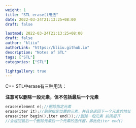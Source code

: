 ```yaml
---
weight: 1
title: "STL erase()用法"
date: 2022-03-24T21:13:25+08:00
draft: false

lastmod: 2022-03-24T21:13:25+08:00
draft: false
author: "kliiu"
authorLink: "https://kliiu.github.io"
description: "Notes of STL"
tags: ["STL"]
categories: ["STL"]

lightgallery: true
---
```

C++ STL中erase有三种用法：
<!--more-->
**注意可以删除一段元素，但不包括最后一个元素**
```c++
erase(element e);//删除指定元素
erase(iter it);//删除指定位置的元素，并且会返回下一个元素的地址
erase(iter begin(),iter end());//删除一段元素 前闭后开 
//会返回最后一个删除元素后一个元素的迭代器，即此处iter end()
```


